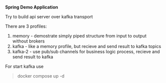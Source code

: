 **Spring Demo Application**

Try to build api server over kafka transport

There are 3 profiles:
1. memory - demostrate simply piped structure from input to output without brokers
2. kafka - like a memory profile, but recieve and send result to kafka topics
3. kafka-2 - use pub/sub channels for business logic process, recieve and send result to kafka 


For start kafka use
> docker compose up -d

